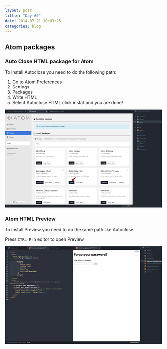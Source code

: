 ```yaml
---
layout: post
tittle: "Day #9"
date: 2014-07-21 10:03:25
categories: blog
---
```


## Atom packages  

### Auto Close HTML package for Atom

To install Autoclose you need to do the following path:

1. Go to Atom Preferences
2. Settings
3. Packages
4. Write HTML
5. Select Autoclose HTML click install and you are done!

![yo](/images/autoclose_html.png)

### Atom HTML Preview

To install Preview you need to do the same path like Autoclose.

Press `CTRL-P` in editor to open Preview.

![yo](/images/html_preview.png)
